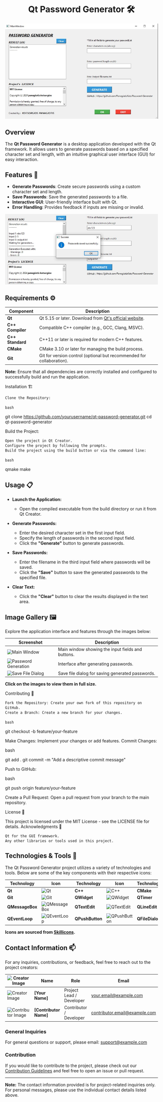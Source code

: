 <div align = "center">

    
# Qt Password Generator 🛠️


</div>


<div align = "center">

<img src = "img/img2.jpg">

</div>


## Overview

The **Qt Password Generator** is a desktop application developed with the Qt framework. It allows users to generate passwords based on a specified character set and length, with an intuitive graphical user interface (GUI) for easy interaction.

## Features 🌟

- **Generate Passwords**: Create secure passwords using a custom character set and length.
- **Save Passwords**: Save the generated passwords to a file.
- **Interactive GUI**: User-friendly interface built with Qt.
- **Error Handling**: Provides feedback if inputs are missing or invalid.



<div align = "center">

<img src = "img/img1.jpg">

</div>




## Requirements ⚙️

| Component        | Description                                         |
|------------------|-----------------------------------------------------|
| **Qt**           | Qt 5.15 or later. Download from [Qt's official website](https://www.qt.io/download). |
| **C++ Compiler** | Compatible C++ compiler (e.g., GCC, Clang, MSVC).  |
| **C++ Standard** | C++11 or later is required for modern C++ features. |
| **CMake**        | CMake 3.10 or later for managing the build process. |
| **Git**          | Git for version control (optional but recommended for collaboration). |

**Note:** Ensure that all dependencies are correctly installed and configured to successfully build and run the application.


Installation 🏗️

    Clone the Repository:

    bash

git clone https://github.com/yourusername/qt-password-generator.git
cd qt-password-generator

Build the Project:

    Open the project in Qt Creator.
    Configure the project by following the prompts.
    Build the project using the build button or via the command line:

    bash

qmake
make



## Usage 📋

- **Launch the Application:**
  - Open the compiled executable from the build directory or run it from Qt Creator.

- **Generate Passwords:**
  - Enter the desired character set in the first input field.
  - Specify the length of passwords in the second input field.
  - Click the **"Generate"** button to generate passwords.

- **Save Passwords:**
  - Enter the filename in the third input field where passwords will be saved.
  - Click the **"Save"** button to save the generated passwords to the specified file.

- **Clear Text:**
  - Click the **"Clear"** button to clear the results displayed in the text area.



## Image Gallery 🖼️

Explore the application interface and features through the images below:

| Screenshot                                            | Description                                         |
|-------------------------------------------------------|-----------------------------------------------------|
| ![Main Window](path/to/main_window_screenshot.png)   | Main window showing the input fields and buttons. |
| ![Password Generation](path/to/password_generation_screenshot.png) | Interface after generating passwords. |
| ![Save File Dialog](path/to/save_file_dialog_screenshot.png) | Save file dialog for saving generated passwords. |

**Click on the images to view them in full size.**




Contributing 🤝

    Fork the Repository: Create your own fork of this repository on GitHub.
    Create a Branch: Create a new branch for your changes.

    bash

git checkout -b feature/your-feature

Make Changes: Implement your changes or add features.
Commit Changes:

bash

git add .
git commit -m "Add a descriptive commit message"

Push to GitHub:

bash

git push origin feature/your-feature

Create a Pull Request: Open a pull request from your branch to the main repository.



License 📜

This project is licensed under the MIT License - see the LICENSE file for details.
Acknowledgments 🎉

    Qt for the GUI framework.
    Any other libraries or tools used in this project.


## Technologies & Tools 🚀

The Qt Password Generator project utilizes a variety of technologies and tools. Below are some of the key components with their respective icons:

| Technology       | Icon                                                 | Technology       | Icon                                                 | Technology       | Icon                                                 |
|------------------|------------------------------------------------------|------------------|------------------------------------------------------|------------------|------------------------------------------------------|
| **Qt**           | ![Qt](https://skillicons.dev/icons?i=qt)             | **C++**          | ![C++](https://skillicons.dev/icons?i=cplus)         | **CMake**        | ![CMake](https://skillicons.dev/icons?i=cmake)       |
| **Git**          | ![Git](https://skillicons.dev/icons?i=git)           | **QWidget**      | ![QWidget](https://skillicons.dev/icons?i=qt)        | **QTimer**       | ![QTimer](https://skillicons.dev/icons?i=qt)        |
| **QMessageBox**  | ![QMessageBox](https://skillicons.dev/icons?i=qt)     | **QTextEdit**    | ![QTextEdit](https://skillicons.dev/icons?i=qt)      | **QLineEdit**    | ![QLineEdit](https://skillicons.dev/icons?i=qt)      |
| **QEventLoop**   | ![QEventLoop](https://skillicons.dev/icons?i=qt)      | **QPushButton**  | ![QPushButton](https://skillicons.dev/icons?i=qt)    | **QFileDialog**  | ![QFileDialog](https://skillicons.dev/icons?i=qt)    |

**Icons are sourced from [Skillicons](https://skillicons.dev/).**



## Contact Information 📫

For any inquiries, contributions, or feedback, feel free to reach out to the project creators:

| ![Creator Image](path/to/creator_image.png) | **Name**        | **Role**                   | **Email**                | **GitHub**                                      | **LinkedIn**                                   | **Twitter**                                   | **Facebook**                                  |
|----------------------------------------------|-----------------|----------------------------|--------------------------|------------------------------------------------|-----------------------------------------------|-----------------------------------------------|-----------------------------------------------|
| ![Creator Image](path/to/creator_image.png) | **[Your Name]** | Project Lead / Developer   | your.email@example.com   | [![GitHub](https://skillicons.dev/icons?i=github)](https://github.com/yourusername)     | [![LinkedIn](https://skillicons.dev/icons?i=linkedin)](https://www.linkedin.com/in/yourprofile) | [![Twitter](https://skillicons.dev/icons?i=twitter)](https://twitter.com/yourusername) | [![Facebook](https://skillicons.dev/icons?i=facebook)](https://facebook.com/yourusername) |
| ![Contributor Image](path/to/contributor_image.png) | **[Contributor Name]** | Contributor / Developer    | contributor.email@example.com | [![GitHub](https://skillicons.dev/icons?i=github)](https://github.com/contributorusername) | [![LinkedIn](https://skillicons.dev/icons?i=linkedin)](https://www.linkedin.com/in/contributorprofile) | [![Twitter](https://skillicons.dev/icons?i=twitter)](https://twitter.com/contributorusername) | [![Facebook](https://skillicons.dev/icons?i=facebook)](https://facebook.com/contributorusername) |

### General Inquiries

For general questions or support, please email: [support@example.com](mailto:support@example.com)

### Contribution

If you would like to contribute to the project, please check out our [Contribution Guidelines](CONTRIBUTING.md) and feel free to open an issue or pull request.

---

**Note:** The contact information provided is for project-related inquiries only. For personal messages, please use the individual contact details listed above.

